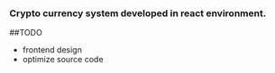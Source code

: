 ### Crypto currency system developed in react environment.



##TODO
- frontend design 
- optimize source code

  
